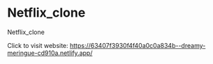 # Netflix_clone
  Netflix_clone


Click to visit website: https://63407f3930f4f40a0c0a834b--dreamy-meringue-cd910a.netlify.app/
